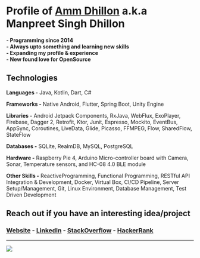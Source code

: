 # **Profile of [Amm Dhillon](https://ammdhillon.com "My Blog") a.k.a Manpreet Singh Dhillon**

**- Programming since 2014**</br>
**- Always upto something and learning new skills**</br>
**- Expanding my profile & experience**</br>
**- New found love for OpenSource**</br>

## **Technologies**
**Languages -** Java, Kotlin, Dart, C#

**Frameworks -** Native Android, Flutter, Spring Boot, Unity Engine

**Libraries -** Android Jetpack Components, RxJava, WebFlux, ExoPlayer, Firebase, Dagger 2, Retrofit, Ktor, Junit, Espresso, Mockito, EventBus, AppSync, Coroutines, LiveData, Glide, Picasso, FFMPEG, Flow, SharedFlow, StateFlow

**Databases -** SQLite, RealmDB, MySQL, PostgreSQL

**Hardware -** Raspberry Pie 4, Arduino Micro-controller board with Camera, Sonar, Temperature sensors, and HC-08 4.0 BLE module

**Other Skills -** ReactiveProgramming, Functional Programming, RESTful API Integration & Development, Docker, Virtual Box, CI/CD Pipeline, Server Setup/Management, Git, Linux Environment, Database Management, Test Driven Development

## **Reach out if you have an interesting idea/project**

### **[Website](https://ammdhillon.com "My Website")  -  [LinkedIn](https://linkedin.com/in/ammdhillon.com "My LinkedIn")  -  [StackOverflow](https://stackoverflow.com/users/5485373/amm-dhillon "My StackOverflow")  - [HackerRank](https://www.hackerrank.com/ammdhillon "My HackerRank")**

<!-- badge_plugin_start -->

---

<a href="https://github.com/ammdhillon" alt="https://github.com/ammdhillon"><img src="https://img.shields.io/static/v1?style=for-the-badge&label=CREATED%20BY&message=Amm Dhillon&color=ae1a1a"></a>

<!-- badge_plugin_end -->